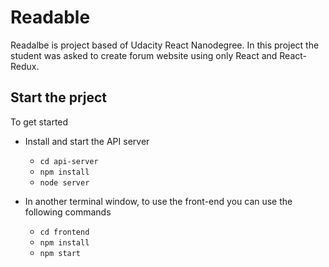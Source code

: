 # Readable

Readalbe is project based of Udacity React Nanodegree. In this project the student was asked to create forum website using only React and React-Redux.

## Start the prject

To get started

* Install and start the API server
    - `cd api-server`
    - `npm install`
    - `node server`

* In another terminal window, to use the front-end you can use the following commands
    - `cd frontend`
    - `npm install`
    - `npm start`
